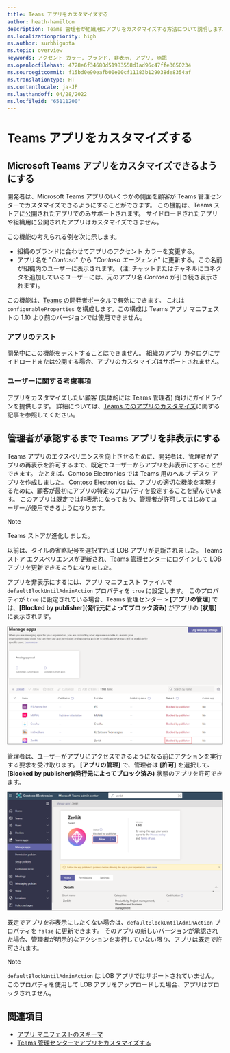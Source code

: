 ```yaml
---
title: Teams アプリをカスタマイズする
author: heath-hamilton
description: Teams 管理者が組織用にアプリをカスタマイズする方法について説明します。
ms.localizationpriority: high
ms.author: surbhigupta
ms.topic: overview
keywords: アクセント カラー, ブランド, 非表示, アプリ, 承認
ms.openlocfilehash: 4728e6f34680d51983558d1ad96c47ffe3650234
ms.sourcegitcommit: f15bd0e90eafb00e00cf11183b129038de8354af
ms.translationtype: HT
ms.contentlocale: ja-JP
ms.lasthandoff: 04/28/2022
ms.locfileid: "65111200"
---
```

# <a name="customize-your-teams-app"></a>Teams アプリをカスタマイズする

## <a name="enable-your-microsoft-teams-app-to-be-customized"></a>Microsoft Teams アプリをカスタマイズできるようにする

開発者は、Microsoft Teams アプリのいくつかの側面を顧客が Teams 管理センターでカスタマイズできるようにすることができます。 この機能は、Teams ストアに公開されたアプリでのみサポートされます。 サイドロードされたアプリや組織用に公開されたアプリはカスタマイズできません。

この機能の考えられる例を次に示します。

* 組織のブランドに合わせてアプリのアクセント カラーを変更する。
* アプリ名を "*Contoso*" から "*Contoso エージェント*" に更新する。この名前が組織内のユーザーに表示されます。 (注: チャットまたはチャネルにコネクタを追加しているユーザーには、元のアプリ名 *Contoso* が引き続き表示されます)。

この機能は、[Teams の開発者ポータル](https://dev.teams.microsoft.com/home)で有効にできます。 これは `configurableProperties` を構成します。この構成は Teams アプリ マニフェストの 1.10 より前のバージョンでは使用できません。

### <a name="test-your-app"></a>アプリのテスト

開発中にこの機能をテストすることはできません。 組織のアプリ カタログにサイドロードまたは公開する場合、アプリのカスタマイズはサポートされません。

### <a name="user-considerations"></a>ユーザーに関する考慮事項

アプリをカスタマイズしたい顧客 (具体的には Teams 管理者) 向けにガイドラインを提供します。 詳細については、[Teams でのアプリのカスタマイズ](/MicrosoftTeams/customize-apps)に関する記事を参照してください。

## <a name="hide-teams-app-until-admin-approves"></a>管理者が承認するまで Teams アプリを非表示にする

Teams アプリのエクスペリエンスを向上させるために、開発者は、管理者がアプリの再表示を許可するまで、既定でユーザーからアプリを非表示にすることができます。 たとえば、Contoso Electronics では Teams 用のヘルプ デスク アプリを作成しました。 Contoso Electronics は、アプリの適切な機能を実現するために、顧客が最初にアプリの特定のプロパティを設定することを望んでいます。 このアプリは既定では非表示になっており、管理者が許可してはじめてユーザーが使用できるようになります。

> [!NOTE]
> Teams ストアが進化しました。
> 
> 以前は、タイルの省略記号を選択すれば LOB アプリが更新されました。 Teams ストア エクスペリエンスが更新され、[Teams 管理センター](https://admin.teams.microsoft.com)にログインして LOB アプリを更新できるようになりました。

アプリを非表示にするには、アプリ マニフェスト ファイルで `defaultBlockUntilAdminAction` プロパティを `true` に設定します。 このプロパティが `true` に設定されている場合、Teams 管理センター > **[アプリの管理]** では、**[Blocked by publisher]\(発行元によってブロック済み\)** がアプリの **[状態]** に表示されます。

![発行元によってブロックされたアプリを管理する](../../assets/images/apps-in-meetings/manageappsblockedapps.png)

管理者は、ユーザーがアプリにアクセスできるようになる前にアクションを実行する要求を受け取ります。 **[アプリの管理]** で、管理者は **[許可]** を選択して、**[Blocked by publisher]\(発行元によってブロック済み\)** 状態のアプリを許可できます。

![アプリを管理する](../../assets/images/apps-in-meetings/manageapp.png)

既定でアプリを非表示にしたくない場合は、`defaultBlockUntilAdminAction` プロパティを `false` に更新できます。 そのアプリの新しいバージョンが承認された場合、管理者が明示的なアクションを実行していない限り、アプリは既定で許可されます。

> [!NOTE]
> `defaultBlockUntilAdminAction` は LOB アプリではサポートされていません。 このプロパティを使用して LOB アプリをアップロードした場合、アプリはブロックされません。

## <a name="see-also"></a>関連項目

* [アプリ マニフェストのスキーマ](/microsoftteams/platform/resources/schema/manifest-schema)
* [Teams 管理センターでアプリをカスタマイズする](/MicrosoftTeams/customize-apps)